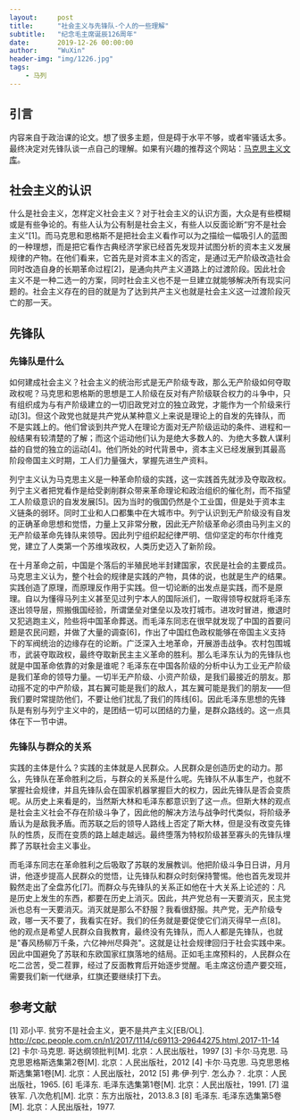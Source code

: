 ```yaml
---
layout:     post
title:      "社会主义与先锋队-个人的一些理解"
subtitle:   "纪念毛主席诞辰126周年"
date:       2019-12-26 00:00:00
author:     "WuXin"
header-img: "img/1226.jpg"
tags:
    - 马列
---
```


## 引言
内容来自于政治课的论文。想了很多主题，但是碍于水平不够，或者牢骚话太多。最终决定对先锋队谈一点自己的理解。如果有兴趣的推荐这个网站：[马克思主义文库](https://www.marxists.org/chinese/index.html)。

## 社会主义的认识
什么是社会主义，怎样定义社会主义？对于社会主义的认识方面，大众是有些模糊或是有些争论的。有些人认为公有制是社会主义，有些人以反面论断“穷不是社会主义”[1]。而马克思和恩格斯不是把社会主义看作可以为之描绘一幅吸引人的蓝图的一种理想，而是把它看作古典经济学家已经首先发现并试图分析的资本主义发展规律的产物。在他们看来，它首先是对资本主义的否定，是通过无产阶级改造社会同时改造自身的长期革命过程[2]，是通向共产主义道路上的过渡阶段。因此社会主义不是一种二选一的方案，同时社会主义也不是一旦建立就能够解决所有现实问题的。社会主义存在的目的就是为了达到共产主义也就是社会主义这一过渡阶段灭亡的那一天。

## 先锋队
### 先锋队是什么
如何建成社会主义？社会主义的统治形式是无产阶级专政，那么无产阶级如何夺取政权呢？马克思和恩格斯的思想是工人阶级在反对有产阶级联合权力的斗争中，只有组织成为与有产阶级建立的一切旧政党对立的独立政党，才能作为一个阶级来行动[3]。但这个政党也就是共产党从某种意义上来说是理论上的自发的先锋队，而不是实践上的。他们曾谈到共产党人在理论方面对无产阶级运动的条件、进程和一般结果有较清楚的了解；而这个运动他们认为是绝大多数人的、为绝大多数人谋利益的自觉的独立的运动[4]。他们所处的时代背景中，资本主义已经发展到其最高阶段帝国主义时期，工人们力量强大，掌握先进生产资料。

列宁主义认为马克思主义是一种革命阶级的实践，这一实践首先就涉及夺取政权。列宁主义者把党看作是给受剥削群众带来革命理论和政治组织的催化剂，而不指望工人阶级意识的自发发展[5]。因为当时的俄国仍然是个工业国，但是处于资本主义链条的弱环。同时工业和人口都集中在大城市中。列宁认识到无产阶级没有自发的正确革命思想和觉悟，力量上又非常分散，因此无产阶级革命必须由马列主义的无产阶级革命先锋队来领导。因此列宁组织起纪律严明、信仰坚定的布尔什维克党，建立了人类第一个苏维埃政权，人类历史迈入了新阶段。

在十月革命之前，中国是个落后的半殖民地半封建国家，农民是社会的主要成员。马克思主义认为，整个社会的规律是实践的产物，具体的说，也就是生产的结果。实践创造了原理，而原理反作用于实践。但一切论断的出发点是实践，而不是原理。自以为懂得马列主义甚至见过列宁本人的国际派们，一取得领导权就将毛泽东逐出领导层，照搬俄国经验，所谓堡垒对堡垒以及攻打城市。进攻时冒进，撤退时又犯逃跑主义，险些将中国革命葬送。而毛泽东同志在很早就发现了中国的首要问题是农民问题，并做了大量的调查[6]，作出了中国红色政权能够在帝国主义支持下的军阀统治的边缘存在的论断。广泛深入土地革命，开展游击战争。农村包围城市，武装夺取政权，最终夺取新民主主义革命的胜利。那么毛泽东认为的先锋队也就是中国革命依靠的对象是谁呢？毛泽东在中国各阶级的分析中认为工业无产阶级是我们革命的领导力量。一切半无产阶级、小资产阶级，是我们最接近的朋友。那动摇不定的中产阶级，其右翼可能是我们的敌人，其左翼可能是我们的朋友——但我们要时常提防他们，不要让他们扰乱了我们的阵线[6]。因此毛泽东思想的先锋队是有别与列宁主义中的，是团结一切可以团结的力量，是群众路线的。这一点具体在下一节中讲。

### 先锋队与群众的关系
实践的主体是什么？实践的主体就是人民群众。人民群众是创造历史的动力。那么，先锋队在革命胜利之后，与群众的关系是什么呢。先锋队不从事生产，也就不掌握社会规律，并且先锋队会在国家机器掌握巨大的权力，因此先锋队是否会变质呢。从历史上来看是的，当然斯大林和毛泽东都意识到了这一点。但斯大林的观点是社会主义社会不存在阶级斗争了，因此他的解决方法与战争时代类似，将阶级矛盾认为是敌我矛盾。而苏联之后的领导人路线上否定了斯大林，但是没有改变先锋队的性质，反而在变质的路上越走越远。最终堕落为特权阶级甚至寡头的先锋队埋葬了苏联社会主义事业。

而毛泽东同志在革命胜利之后吸取了苏联的发展教训。他把阶级斗争日日讲，月月讲，他逐步提高人民群众的觉悟，让先锋队和群众时刻保持警惕。他也首先发现并毅然走出了全盘苏化[7]。而群众与先锋队的关系正如他在十大关系上论述的：凡是历史上发生的东西，都要在历史上消灭。因此，共产党总有一天要消灭，民主党派也总有一天要消灭。消灭就是那么不舒服？我看很舒服。共产党，无产阶级专政，哪一天不要了，我看实在好。我们的任务就是要促使它们消灭得早一点[8]。他的观点是希望人民群众自我教育，最终没有先锋队，而人人都是先锋队，也就是"春风杨柳万千条，六亿神州尽舜尧"。这就是让社会规律回归于社会实践中来。因此中国避免了苏联和东欧国家红旗落地的结局。正如毛主席预料的，人民群众在吃二岔苦，受二茬罪，经过了反面教育后开始逐步觉醒。毛主席这份遗产要交班，需要我们新一代继承，红旗还要继续打下去。

## 参考文献
[1] 邓小平. 贫穷不是社会主义，更不是共产主义[EB/OL]. http://cpc.people.com.cn/n1/2017/1114/c69113-29644275.html,2017-11-14
[2] 卡尔·马克思. 哥达纲领批判[M]. 北京：人民出版社，1997
[3] 卡尔·马克思. 马克思恩格斯选集第2卷[M]. 北京：人民出版社，2012
[4] 卡尔·马克思. 马克思恩格斯选集第1卷[M]. 北京：人民出版社，2012
[5] 弗·伊·列宁. 怎么办？. 北京：人民出版社，1965.
[6] 毛泽东. 毛泽东选集第1卷[M]. 北京：人民出版社，1991.
[7] 温铁军. 八次危机[M]. 北京：东方出版社，2013.8.3 
[8] 毛泽东. 毛泽东选集第5卷[M]. 北京：人民出版社，1977.
